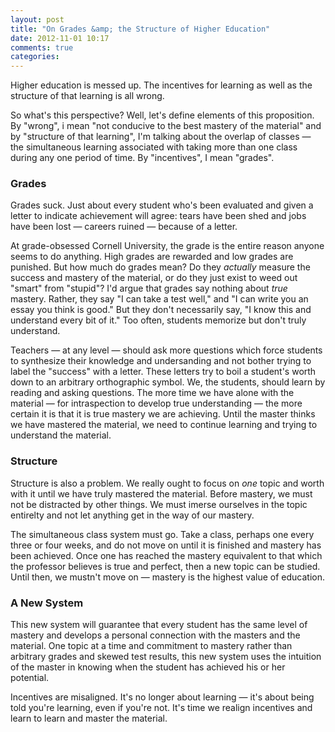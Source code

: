 ```yaml
---
layout: post
title: "On Grades &amp; the Structure of Higher Education"
date: 2012-11-01 10:17
comments: true
categories: 
---
```


Higher education is messed up. The incentives for learning as well as the structure of that learning is all wrong.

So what's this perspective? Well, let's define elements of this proposition. By "wrong", i mean "not conducive to the best mastery of the material" and by "structure of that learning", I'm talking about the overlap of classes &mdash; the simultaneous learning associated with taking more than one class during any one period of time. By "incentives", I mean "grades".

### Grades

Grades suck. Just about every student who's been evaluated and given a letter to indicate achievement will agree: tears have been shed and jobs have been lost &mdash; careers ruined &mdash; because of a letter.

At grade-obsessed Cornell University, the grade is the entire reason anyone seems to do anything. High grades are rewarded and low grades are punished. But how much do grades mean? Do they _actually_ measure the success and mastery of the material, or do they just exist to weed out "smart" from "stupid"? I'd argue that grades say nothing about _true_ mastery. Rather, they say "I can take a test well," and "I can write you an essay you think is good." But they don't necessarily say, "I know this and understand every bit of it." Too often, students memorize but don't truly understand.

Teachers &mdash; at any level &mdash; should ask more questions which force students to synthesize their knowledge and undersanding and not bother trying to label the "success" with a letter. These letters try to boil a student's worth down to an arbitrary orthographic symbol. We, the students, should learn by reading and asking questions. The more time we have alone with the material &mdash; for intraspection to develop true understanding &mdash; the more certain it is that it is true mastery we are achieving. Until the master thinks we have mastered the material, we need to continue learning and trying to understand the material.

### Structure

Structure is also a problem. We really ought to focus on _one_ topic and worth with it until we have truly mastered the material. Before mastery, we must not be distracted by other things. We must imerse ourselves in the topic entirelty and not let anything get in the way of our mastery.

The simultaneous class system must go. Take a class, perhaps one every three or four weeks, and do not move on until it is finished and mastery has been achieved. Once one has reached the mastery equivalent to that which the professor believes is true and perfect, then a new topic can be studied. Until then, we mustn't move on &mdash; mastery is the highest value of education.

### A New System

This new system will guarantee that every student has the same level of mastery and develops a personal connection with the masters and the material. One topic at a time and commitment to mastery rather than arbitrary grades and skewed test results, this new system uses the intuition of the master in knowing when the student has achieved his or her potential.

Incentives are misaligned. It's no longer about learning &mdash; it's about being told you're learning, even if you're not. It's time we realign incentives and learn to learn and master the material.